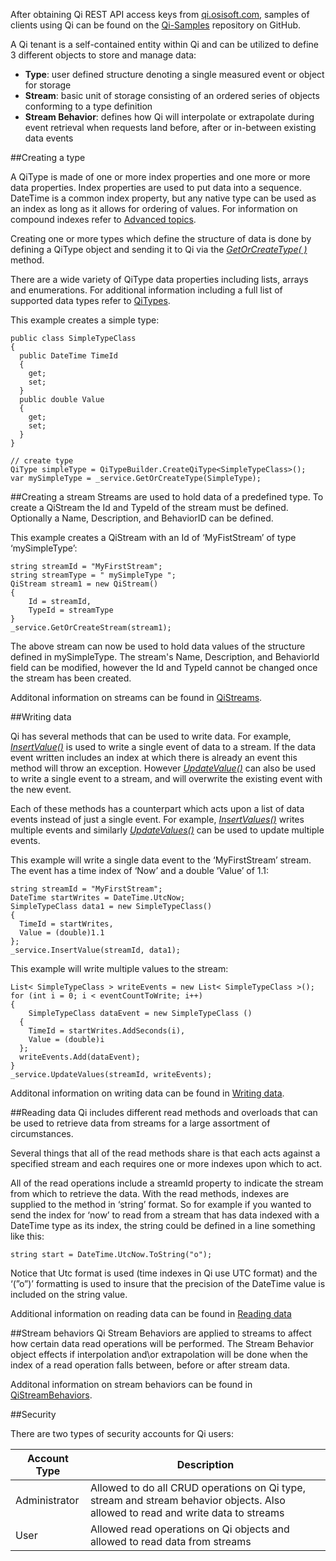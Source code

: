 After obtaining Qi REST API access keys from [qi.osisoft.com](https://qi.osisoft.com), samples of clients using Qi can be found on the <a href="https://github.com/osisoft/Qi-Samples" target="_blank">Qi-Samples</a> repository on GitHub.

A Qi tenant is a self-contained entity within Qi and can be utilized to define 3 different objects to store and manage data:

* __Type__: user defined structure denoting a single measured event or object for storage
* __Stream__: basic unit of storage consisting of an ordered series of objects conforming to a type definition
* __Stream Behavior__: defines how Qi will interpolate or extrapolate during event retrieval when requests land before, after or in-between existing data events

##Creating a type

A QiType is made of one or more index properties and one more or more data properties. Index properties are used to put data into a sequence. DateTime is a common index property, but any native type can be used as an index as long as it allows for ordering of values. For information on compound indexes refer to [Advanced topics](https://qi-docs.readthedocs.org/en/latest/Advanced%20Topics/).

Creating one or more types which define the structure of data is done by defining a QiType object and sending it to Qi via the [*GetOrCreateType( )*](https://qi-docs.readthedocs.org/en/latest/QiTypes/#getorcreatetype) method.

There are a wide variety of QiType data properties including lists, arrays and enumerations. For additional information including a full list of supported data types refer to [QiTypes](https://qi-docs.readthedocs.org/en/latest/QiTypes/).

This example creates a simple type:
```
public class SimpleTypeClass 
{
  public DateTime TimeId
  {
    get;
    set;
  }
  public double Value
  {
    get;
    set;
  }
}

// create type
QiType simpleType = QiTypeBuilder.CreateQiType<SimpleTypeClass>();
var mySimpleType = _service.GetOrCreateType(SimpleType);
```

##Creating a stream
Streams are used to hold data of a predefined type.
To create a QiStream the Id and TypeId of the stream must be defined. Optionally a Name, Description, and BehaviorID can be defined.

This example creates a QiStream with an Id of ‘MyFistStream’ of type ‘mySimpleType’:

```
string streamId = "MyFirstStream";
string streamType = " mySimpleType ";
QiStream stream1 = new QiStream()
{
    Id = streamId,
    TypeId = streamType
}
_service.GetOrCreateStream(stream1);
```

The above stream can now be used to hold data values of the structure defined in mySimpleType. The stream's Name, Description, and BehaviorId field can be modified, however the Id and TypeId cannot be changed once the stream has been created.

Additonal information on streams can be found in [QiStreams](https://qi-docs.readthedocs.org/en/latest/QiStreams/).

##Writing data

Qi has several methods that can be used to write data. For example, [*InsertValue()*](https://qi-docs.readthedocs.org/en/latest/Writing%20data/#insertvalue) is used to write a single event of data to a stream. If the data event written includes an index at which there is already an event this method will throw an exception.  However [*UpdateValue()*](https://qi-docs.readthedocs.org/en/latest/Writing%20data/#updatevalue) can also be used to write a single event to a stream, and will overwrite the existing event with the new event.  

Each of these methods has a counterpart which acts upon a list of data events instead of just a single event. For example, [*InsertValues()*](https://qi-docs.readthedocs.org/en/latest/Writing%20data/#insertvalues) writes multiple events and similarly [*UpdateValues()*](https://qi-docs.readthedocs.org/en/latest/Writing%20data/#updatevalues) can be used to update multiple events.

This example will write a single data event to the ‘MyFirstStream’ stream. The event has a time index of ‘Now’ and a double ‘Value’ of 1.1:

```
string streamId = "MyFirstStream";
DateTime startWrites = DateTime.UtcNow;
SimpleTypeClass data1 = new SimpleTypeClass()
{
  TimeId = startWrites,
  Value = (double)1.1
};
_service.InsertValue(streamId, data1);
```

This example will write multiple values to the stream:

```
List< SimpleTypeClass > writeEvents = new List< SimpleTypeClass >();
for (int i = 0; i < eventCountToWrite; i++)
{
	SimpleTypeClass dataEvent = new SimpleTypeClass ()
  {
  	TimeId = startWrites.AddSeconds(i),
    Value = (double)i
  };
  writeEvents.Add(dataEvent);
}
_service.UpdateValues(streamId, writeEvents);
```

Additonal information on writing data can be found in [Writing data](https://qi-docs.readthedocs.org/en/latest/Writing%20data/).

##Reading data
Qi includes different read methods and overloads that can be used to retrieve data from streams for a large assortment of circumstances.  

Several things that all of the read methods share is that each acts against a specified stream and each requires one or more indexes upon which to act. 

All of the read operations include a streamId property to indicate the stream from which to retrieve the data.  With the read methods, indexes are supplied to the method in ‘string’ format. So for example if you wanted to send the index for ‘now’ to read from a stream that has data indexed with a DateTime type as its index, the string could be defined in a line something like this:

	string start = DateTime.UtcNow.ToString("o");

Notice that Utc format is used (time indexes in Qi use UTC format) and the ‘(”o”)’ formatting is used to insure that the precision of the DateTime value is included on the string value.

Additional information on reading data can be found in [Reading data](https://qi-docs.readthedocs.org/en/latest/Reading%20data/)

##Stream behaviors
Qi Stream Behaviors are applied to streams to affect how certain data read operations will be performed. The Stream Behavior object effects if interpolation and\or extrapolation will be done when the index of a read operation falls between, before or after stream data.

Additonal information on stream behaviors can be found in [QiStreamBehaviors](https://qi-docs.readthedocs.org/en/latest/QiStreamBehaviors/).

##Security

There are two types of security accounts for Qi users:

|Account Type|Description|
|---|---|
|Administrator|Allowed to do all CRUD operations on Qi type, stream and stream behavior objects. Also allowed to read and write data to streams|
|User|Allowed read operations on Qi objects and allowed to read data from streams|
